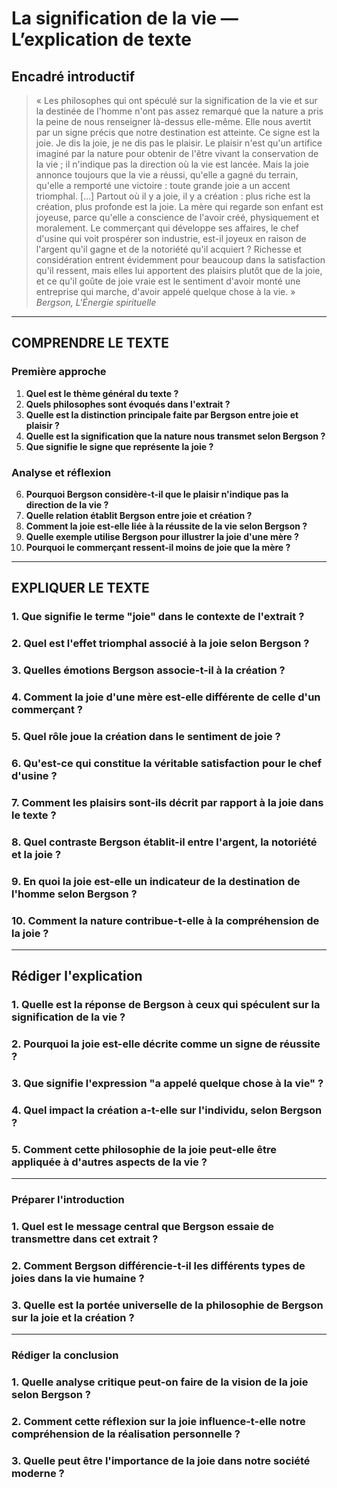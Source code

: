 # La signification de la vie — L’explication de texte

## Encadré introductif
> « Les philosophes qui ont spéculé sur la signification de la vie et sur la destinée de l'homme n'ont pas assez remarqué que la nature a pris la peine de nous renseigner là-dessus elle-même. Elle nous avertit par un signe précis que notre destination est atteinte. Ce signe est la joie. Je dis la joie, je ne dis pas le plaisir. Le plaisir n'est qu'un artifice imaginé par la nature pour obtenir de l'être vivant la conservation de la vie ; il n'indique pas la direction où la vie est lancée. Mais la joie annonce toujours que la vie a réussi, qu'elle a gagné du terrain, qu'elle a remporté une victoire : toute grande joie a un accent triomphal. […] Partout où il y a joie, il y a création : plus riche est la création, plus profonde est la joie. La mère qui regarde son enfant est joyeuse, parce qu'elle a conscience de l'avoir créé, physiquement et moralement. Le commerçant qui développe ses affaires, le chef d'usine qui voit prospérer son industrie, est-il joyeux en raison de l'argent qu'il gagne et de la notoriété qu'il acquiert ? Richesse et considération entrent évidemment pour beaucoup dans la satisfaction qu'il ressent, mais elles lui apportent des plaisirs plutôt que de la joie, et ce qu'il goûte de joie vraie est le sentiment d'avoir monté une entreprise qui marche, d'avoir appelé quelque chose à la vie. »  
> *Bergson, L'Énergie spirituelle*

---

## COMPRENDRE LE TEXTE

### Première approche

1. **Quel est le thème général du texte ?**  
2. **Quels philosophes sont évoqués dans l'extrait ?**  
3. **Quelle est la distinction principale faite par Bergson entre joie et plaisir ?**  
4. **Quelle est la signification que la nature nous transmet selon Bergson ?**  
5. **Que signifie le signe que représente la joie ?**  

### Analyse et réflexion

6. **Pourquoi Bergson considère-t-il que le plaisir n'indique pas la direction de la vie ?**  
7. **Quelle relation établit Bergson entre joie et création ?**  
8. **Comment la joie est-elle liée à la réussite de la vie selon Bergson ?**  
9. **Quelle exemple utilise Bergson pour illustrer la joie d'une mère ?**  
10. **Pourquoi le commerçant ressent-il moins de joie que la mère ?**  

---

## EXPLIQUER LE TEXTE

### 1. Que signifie le terme "joie" dans le contexte de l'extrait ?  
### 2. Quel est l'effet triomphal associé à la joie selon Bergson ?  
### 3. Quelles émotions Bergson associe-t-il à la création ?  
### 4. Comment la joie d'une mère est-elle différente de celle d'un commerçant ?  
### 5. Quel rôle joue la création dans le sentiment de joie ?  

### 6. Qu'est-ce qui constitue la véritable satisfaction pour le chef d'usine ?  
### 7. Comment les plaisirs sont-ils décrit par rapport à la joie dans le texte ?  
### 8. Quel contraste Bergson établit-il entre l'argent, la notoriété et la joie ?  
### 9. En quoi la joie est-elle un indicateur de la destination de l'homme selon Bergson ?  
### 10. Comment la nature contribue-t-elle à la compréhension de la joie ?  

---

## Rédiger l'explication

### 1. Quelle est la réponse de Bergson à ceux qui spéculent sur la signification de la vie ?  
### 2. Pourquoi la joie est-elle décrite comme un signe de réussite ?  
### 3. Que signifie l'expression "a appelé quelque chose à la vie" ?  
### 4. Quel impact la création a-t-elle sur l'individu, selon Bergson ?  
### 5. Comment cette philosophie de la joie peut-elle être appliquée à d'autres aspects de la vie ?  

---

### Préparer l'introduction

### 1. Quel est le message central que Bergson essaie de transmettre dans cet extrait ?  
### 2. Comment Bergson différencie-t-il les différents types de joies dans la vie humaine ?  
### 3. Quelle est la portée universelle de la philosophie de Bergson sur la joie et la création ?  

---

### Rédiger la conclusion

### 1. Quelle analyse critique peut-on faire de la vision de la joie selon Bergson ?   
### 2. Comment cette réflexion sur la joie influence-t-elle notre compréhension de la réalisation personnelle ?  
### 3. Quelle peut être l'importance de la joie dans notre société moderne ?  